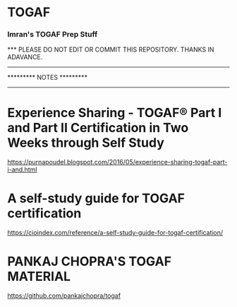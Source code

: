 # TOGAF

### Imran's TOGAF Prep Stuff

*** PLEASE DO NOT EDIT OR COMMIT THIS REPOSITORY. THANKS IN ADAVANCE.

*************************
********* NOTES *********
*************************

# Experience Sharing - TOGAF® Part I and Part II Certification in Two Weeks through Self Study
https://purnapoudel.blogspot.com/2016/05/experience-sharing-togaf-part-i-and.html

# A self-study guide for TOGAF certification
https://cioindex.com/reference/a-self-study-guide-for-togaf-certification/

# PANKAJ CHOPRA'S TOGAF MATERIAL
https://github.com/pankajchopra/togaf
